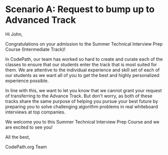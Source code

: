 # Scenario A: Request to bump up to Advanced Track


Hi John,

Congratulations on your admission to the Summer Technical Interview Prep Course (Intermediate Track)!

In CodePath, our team has worked so hard to create and curate each of the classes to ensure that our students enter the track that is most suited for them. We are attentive to the individual experience and skill set of each of our students as we want all of you to get the best and highly personalized experience possible.

In line with this, we want to let you know that we cannot grant your request of transferring to the Advance Track. But don't worry, as both of these tracks share the same purpose of helping you pursue your best future by preparing you to solve challenging algorithm problems in real whiteboard interviews at top companies.

We welcome you to this Summer Technical Interview Prep Course and we are excited to see you!





All the best,

CodePath.org Team
